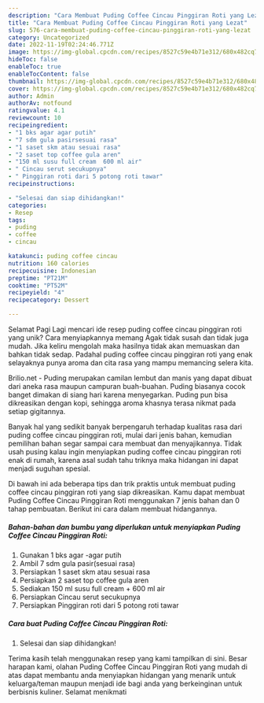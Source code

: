 ```yaml
---
description: "Cara Membuat Puding Coffee Cincau Pinggiran Roti yang Lezat"
title: "Cara Membuat Puding Coffee Cincau Pinggiran Roti yang Lezat"
slug: 576-cara-membuat-puding-coffee-cincau-pinggiran-roti-yang-lezat
category: Uncategorized
date: 2022-11-19T02:24:46.771Z
image: https://img-global.cpcdn.com/recipes/8527c59e4b71e312/680x482cq70/puding-coffee-cincau-pinggiran-roti-foto-resep-utama.jpg
hideToc: false
enableToc: true
enableTocContent: false
thumbnail: https://img-global.cpcdn.com/recipes/8527c59e4b71e312/680x482cq70/puding-coffee-cincau-pinggiran-roti-foto-resep-utama.jpg
cover: https://img-global.cpcdn.com/recipes/8527c59e4b71e312/680x482cq70/puding-coffee-cincau-pinggiran-roti-foto-resep-utama.jpg
author: Admin
authorAv: notfound
ratingvalue: 4.1
reviewcount: 10
recipeingredient:
- "1 bks agar agar putih"
- "7 sdm gula pasirsesuai rasa"
- "1 saset skm atau sesuai rasa"
- "2 saset top coffee gula aren"
- "150 ml susu full cream  600 ml air"
- " Cincau serut secukupnya"
- " Pinggiran roti dari 5 potong roti tawar"
recipeinstructions:

- "Selesai dan siap dihidangkan!"
categories:
- Resep
tags:
- puding
- coffee
- cincau

katakunci: puding coffee cincau 
nutrition: 160 calories
recipecuisine: Indonesian
preptime: "PT21M"
cooktime: "PT52M"
recipeyield: "4"
recipecategory: Dessert

---
```



Selamat Pagi Lagi mencari ide resep puding coffee cincau pinggiran roti yang unik? Cara menyiapkannya memang Agak tidak susah dan tidak juga mudah. Jika keliru mengolah maka hasilnya tidak akan memuaskan dan bahkan tidak sedap. Padahal puding coffee cincau pinggiran roti yang enak selayaknya punya aroma dan cita rasa yang mampu memancing selera kita.


Brilio.net - Puding merupakan camilan lembut dan manis yang dapat dibuat dari aneka rasa maupun campuran buah-buahan. Puding biasanya cocok banget dimakan di siang hari karena menyegarkan. Puding pun bisa dikreasikan dengan kopi, sehingga aroma khasnya terasa nikmat pada setiap gigitannya.

Banyak hal yang sedikit banyak berpengaruh terhadap kualitas rasa dari puding coffee cincau pinggiran roti, mulai dari jenis bahan, kemudian pemilihan bahan segar sampai cara membuat dan menyajikannya. Tidak usah pusing kalau ingin menyiapkan puding coffee cincau pinggiran roti enak di rumah, karena asal sudah tahu triknya maka hidangan ini dapat menjadi suguhan spesial.


Di bawah ini ada beberapa tips dan trik praktis untuk membuat puding coffee cincau pinggiran roti yang siap dikreasikan. Kamu dapat membuat Puding Coffee Cincau Pinggiran Roti menggunakan 7 jenis bahan dan 0 tahap pembuatan. Berikut ini cara dalam membuat hidangannya.

<!--inarticleads1-->

##### Bahan-bahan dan bumbu yang diperlukan untuk menyiapkan Puding Coffee Cincau Pinggiran Roti:

1. Gunakan 1 bks agar -agar putih
1. Ambil 7 sdm gula pasir(sesuai rasa)
1. Persiapkan 1 saset skm atau sesuai rasa
1. Persiapkan 2 saset top coffee gula aren
1. Sediakan 150 ml susu full cream + 600 ml air
1. Persiapkan  Cincau serut secukupnya
1. Persiapkan  Pinggiran roti dari 5 potong roti tawar




<!--inarticleads2-->

##### Cara buat Puding Coffee Cincau Pinggiran Roti:


1. Selesai dan siap dihidangkan!



Terima kasih telah menggunakan resep yang kami tampilkan di sini. Besar harapan kami, olahan Puding Coffee Cincau Pinggiran Roti yang mudah di atas dapat membantu anda menyiapkan hidangan yang menarik untuk keluarga/teman maupun menjadi ide bagi anda yang berkeinginan untuk berbisnis kuliner. Selamat menikmati
